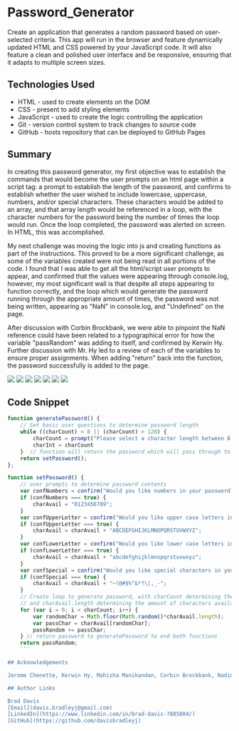 # Password_Generator

Create an application that generates a random password based on user-selected criteria. This app will run in the browser and feature dynamically updated HTML and CSS powered by your JavaScript code. It will also feature a clean and polished user interface and be responsive, ensuring that it adapts to multiple screen sizes.

## Technologies Used
- HTML - used to create elements on the DOM
- CSS - present to add styling elements
- JavaScript - used to create the logic controlling the application
- Git - version control system to track changes to source code
- GitHub - hosts repository that can be deployed to GitHub Pages

## Summary

In creating this password generator, my first objective was to establish the commands that would become the user prompts on an html page within a script tag: a prompt to establish the length of the password, and confirms to establish whether the user wished to include lowercase, uppercase, numbers, and/or special characters.  These characters would be added to an array, and that array length would be referenced in a loop, with the character numbers for the password being the number of times the loop would run.  Once the loop completed, the password was alerted on screen.  In HTML, this was accomplished.

My next challenge was moving the logic into js and creating functions as part of the instructions.  This proved to be a more significant challenge, as some of the variables created were not being read in all portions of the code.  I found that I was able to get all the html/script user prompts to appear, and confirmed that the values were appearing through console.log, however, my most significant wall is that despite all steps appearing to function correctly, and the loop which would generate the password running through the appropriate amount of times, the password was not being written, appearing as "NaN" in console.log, and "Undefined" on the page.

After discussion with Corbin Brockbank, we were able to pinpoint the NaN reference could have been related to a typographical error for how the variable "passRandom" was adding to itself, and confirmed by Kerwin Hy.  Further discussion with Mr. Hy led to a review of each of the variables to ensure proper assignments.  When adding "return" back into the function, the password successfully is added to the page.

<img src="https://github.com/davisbradleyj/Password_Generator/tree/master/assets/firstLook.png">
<img src="https://github.com/davisbradleyj/Password_Generator/tree/master/assets/characterPrompt.png">
<img src="https://github.com/davisbradleyj/Password_Generator/tree/master/assets/numberPrompt.png">
<img src="https://github.com/davisbradleyj/Password_Generator/tree/master/assets/upperCasePrompt.png">
<img src="https://github.com/davisbradleyj/Password_Generator/tree/master/assets/lowerCasePrompt.png">
<img src="https://github.com/davisbradleyj/Password_Generator/tree/master/assets/specialPrompt.png">
<img src="https://github.com/davisbradleyj/Password_Generator/tree/master/assets/passwordOutput.png">

## Code Snippet

```js
function generatePassword() {
    // Set basic user questions to determine password length
    while ((charCount) < 8 || (charCount) > 128) {
        charCount = prompt("Please select a character length between 8 and 128");
        charInt = charCount
    }  // function will return the password which will pass through to passwordText.textContent
    return setPassword();
};

function setPassword() {
    // user prompts to determine password contents
    var confNumbers = confirm("Would you like numbers in your password?");
    if (confNumbers === true) {
        charAvail = "0123456789";
    }
    var confUpperLetter = confirm("Would you like upper case letters in your password?");
    if (confUpperLetter === true) {
        charAvail = charAvail + "ABCDEFGHIJKLMNOPQRSTUVWXYZ";
    }
    var confLowerLetter = confirm("Would you like lower case letters in your password?");
    if (confLowerLetter === true) {
        charAvail = charAvail + "abcdefghijklmnopqrstuvwxyz";
    }
    var confSpecial = confirm("Would you like special characters in your password?");
    if (confSpecial === true) {
        charAvail = charAvail + "~!@#$%^&*?\|,_-";
    }
    // Create loop to generate password, with charCount determining the number of iterations, per the string built above, 
    // and charAvail.length determining the amount of characters available to choose from by the loop
    for (var i = 0; i < charCount; i++) {
        var randomChar = Math.floor(Math.random()*charAvail.length);
        var passChar = charAvail[randomChar];
        passRandom += passChar;
    } // return password to generatePassword to end both functions
    return passRandom;
    ```

## Acknowledgements

Jerome Chenette, Kerwin Hy, Mahisha Manikandan, Corbin Brockbank, Nadine Bundschuh, Kasey Chang, Sam Poppe, Juliet George

## Author Links

Brad Davis
[Email](davis.bradleyj@gmail.com)
[LinkedIn](https://www.linkedin.com/in/brad-davis-7885884/)
[GitHub](https://github.com/davisbradleyj)

